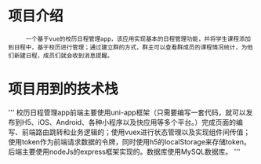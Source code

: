 # 项目介绍
```
     一个基于vue的校历日程管理app，该应用实现基本的日程管理功能，并将学生课程添加到日程中，基于校历进行管理；通过建立群的方式，群主可以查看群成员的课程情况统计，为他们新建日程，成员们就会收到消息提醒。
```

# 项目用到的技术栈
'''
     校历日程管理app前端主要使用uni-app框架（只需要编写一套代码，就可以发布到H5、iOS、Android、各种小程序以及快应用等多个平台。）完成页面的编写、前端路由跳转和业务逻辑的；使用vuex进行状态管理以及实现组件间传值；使用token作为前端请求数据的令牌，同时使用h5的localStorage来存储token。
    后端主要使用nodeJs的express框架实现的。数据库使用MySQL数据库。
'''
